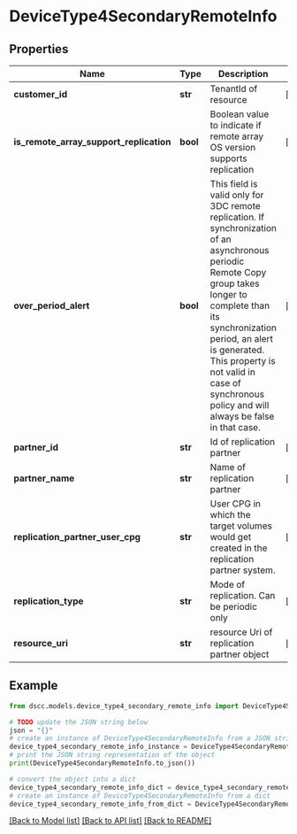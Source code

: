# DeviceType4SecondaryRemoteInfo


## Properties

Name | Type | Description | Notes
------------ | ------------- | ------------- | -------------
**customer_id** | **str** | TenantId of resource | [optional] 
**is_remote_array_support_replication** | **bool** | Boolean value to indicate if remote array OS version supports replication | [optional] 
**over_period_alert** | **bool** | This field is valid only for 3DC remote replication. If synchronization of an asynchronous periodic Remote Copy group takes longer to complete than its synchronization period, an alert is generated. This property is not valid in case of synchronous policy and will always be false in that case. | [optional] 
**partner_id** | **str** | Id of replication partner | [optional] 
**partner_name** | **str** | Name of replication partner | [optional] 
**replication_partner_user_cpg** | **str** | User CPG in which the target volumes would get created in the replication partner system. | [optional] 
**replication_type** | **str** | Mode of replication. Can be periodic only | [optional] 
**resource_uri** | **str** | resource Uri of replication partner object | [optional] 

## Example

```python
from dscc.models.device_type4_secondary_remote_info import DeviceType4SecondaryRemoteInfo

# TODO update the JSON string below
json = "{}"
# create an instance of DeviceType4SecondaryRemoteInfo from a JSON string
device_type4_secondary_remote_info_instance = DeviceType4SecondaryRemoteInfo.from_json(json)
# print the JSON string representation of the object
print(DeviceType4SecondaryRemoteInfo.to_json())

# convert the object into a dict
device_type4_secondary_remote_info_dict = device_type4_secondary_remote_info_instance.to_dict()
# create an instance of DeviceType4SecondaryRemoteInfo from a dict
device_type4_secondary_remote_info_from_dict = DeviceType4SecondaryRemoteInfo.from_dict(device_type4_secondary_remote_info_dict)
```
[[Back to Model list]](../README.md#documentation-for-models) [[Back to API list]](../README.md#documentation-for-api-endpoints) [[Back to README]](../README.md)


